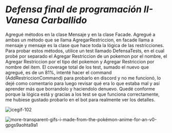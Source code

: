 # *Defensa final de programación II- Vanesa Carballido*

Agregué métodos en la clase Mensaje y en la clase Facade. Agregué a ambas un método que se llama AgregarRestriccion, en facade llama a mensaje y mensaje es la clase que hace toda la lógica de las restricciones. Para probar estos métodos, utilice un test llamado DefensaTests, en el cual probé por separado el Agregar Restriccion de un pokemon por el nombre, el Agregar Restriccion por el tipo del pokemon y Agregar Restriccion por nombre del item. El coverage total de los test, sumado el nuevo que agregué, es de un 81%, intenté hacer el command (AddRestriccionCommand) para probarlo en discord y no me funcionó, lo dejé como comentario para luego revisar qué era lo que estaba mal y así aprender más que borrandolo y haciendolo denuevo. Quedé conforme porque la lógica está y gracias a los test se que funciona correctamente, me hubiese gustado probarlo en el bot para realmente ver los detalles. 

![icegif-102](https://github.com/user-attachments/assets/835e5659-9fb5-44bd-8775-20dd7c717354)

![more-transparent-gifs-i-made-from-the-pokémon-anime-for-an-v0-gpgs9aohta9a1](https://github.com/user-attachments/assets/4f93fa64-bff9-4d7e-b42e-bd86fd7cebde)
